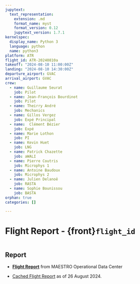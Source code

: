 ```yaml
---
jupytext:
  text_representation:
    extension: .md
    format_name: myst
    format_version: 0.12
    jupytext_version: 1.7.1
kernelspec:
  display_name: Python 3
  language: python
  name: python3
platform: ATR
flight_id: ATR-20240810a
takeoff: "2024-08-10 11:00:00Z"
landing: "2024-08-10 14:30:00Z"
departure_airport: GVAC
arrival_airport: GVAC
crew:
  - name: Guillaume Seurat
    job: Pilot
  - name: Jean-François Bourdinot
    job: Pilot
  - name: Theirry André
    job: Mechanics
  - name: Gillos Vergez
    job: Expé Principal
  - name:  Clément Bézier
    job: Expé 
  - name: Marie Lothon
    job: PI
  - name: Kevin Huet
    job: LNG
  - name: Patrick Chazette
    job: aWALI
  - name: Pierre Coutris
    job: Microphys 1
  - name: Antoine Baudoux
    job: Microphys 2
  - name: Julien Delanoë
    job: RASTA
  - name: Sophie Bounissou
    job: BASTA
orphan: true
categories: []

---
```

# Flight Report - {front}`flight_id`

```{badges}
```

## Report

* **[Flight Report](https://thredds-x.ipsl.fr/thredds/fileServer/MAESTRO/INSITU/AIRCRAFT/ATR/REPORTS/ATR-20240810a_RF01_as23_Flight_Report_MAESTRO.pdf)** from MAESTRO Operational Data Center

* [Cached Flight Report](./REPORT-ATR-20240810a.pdf) as of 26 August 2024.